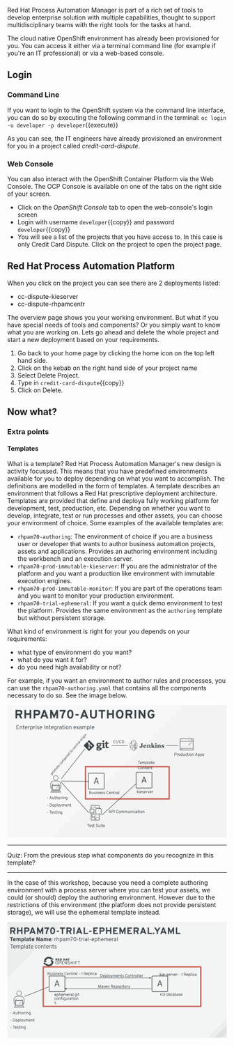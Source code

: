 Red Hat Process Automation Manager is part of a rich set of tools to develop enterprise solution with multiple capabilities, thought to support multidisciplinary teams with the right tools for the tasks at hand.

The cloud native OpenShift environment has already been provisioned for you. You can access it either via a terminal command line (for example if you're an IT professional) or via a web-based console.

## Login

### Command Line

If you want to login to the OpenShift system via the command line interface, you can do so by executing the following command in the terminal: `oc login -u developer -p developer`{{execute}}

As you can see, the IT engineers have already provisioned an environment for you in a project called _credit-card-dispute_.


### Web Console

You can also interact with the OpenShift Container Platform via the Web Console. The OCP Console is available on one of the tabs on the right side of your screen.

- Click on the _OpenShift Console_ tab to open the web-console's login screen
- Login with username `developer`{{copy}} and password `developer`{{copy}}
- You will see a list of the projects that you have access to. In this case is only Credit Card Dispute. Click on the project to open the project page.

## Red Hat Process Automation Platform

When you click on the project you can see there are 2 deployments listed:
- cc-dispute-kieserver
- cc-dispute-rhpamcentr

The overview page shows you your working environment. But what if you have special needs of tools and components? Or you simply want to know what you are working on. Lets go ahead and delete the whole project and start a new deployment based on your requirements.

1. Go back to your home page by clicking the home icon on the top left hand side.
2. Click on the kebab on the right hand side of your project name
3. Select Delete Project.
4. Type in `credit-card-dispute`{{copy}}
5. Click on Delete.

## Now what?

### Extra points


#### Templates

What is a template? Red Hat Process Automation Manager's new design is activity focussed. This means that you have predefined environments available for you to deploy depending on what you want to accomplish. The definitions are modelled in the form of templates. A template describes an environment that follows a Red Hat prescriptive deployment architecture. Templates are provided that define and deploya fully working  platform for development, test, production, etc. Depending on whether you want to develop, integrate, test or run processes and other assets, you can choose your environment of choice.
 Some examples of the available templates are:

- `rhpam70-authoring`: The environment of choice if you are a business user or developer that wants to author business automation projects, assets and applications. Provides an authoring environment including the workbench and an execution server.
- `rhpam70-prod-immutable-kieserver`: If you are the administrator of the platform and you want a production like environment with immutable execution engines.
- `rhpam70-prod-immutable-monitor`: If you are part of the operations team and you want to monitor your production environment.
- `rhpam70-trial-ephemeral`: If you want a quick demo environment to test the platform. Provides the same environment as the `authoring` template but without persistent storage.

What kind of environment is right for your you depends on your requirements:
- what type of environment do you want?
- what do you want it for?
- do you need high availability or not?

For example, if you want an environment to author rules and processes, you can use the `rhpam70-authoring.yaml` that contains all the components necessary to do so. See the image below.

<img src="../../assets/middleware/rhpam-7-workshop/rhpam70-authoring.png" width="600" />

-----------

Quiz: From the previous step what components do you recognize in this template?

-----------
In the case of this workshop, because you need a complete authoring environment with a process server where you can test your assets, we could (or should) deploy the authoring environment. However due to the restrictions of this environment (the platform does not provide persistent storage), we will use the ephemeral template instead.

<img src="../../assets/middleware/rhpam-7-workshop/rhpam70-ephimeral-template.png" width="600" />
